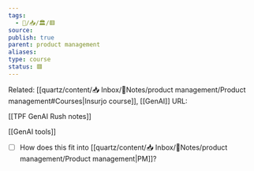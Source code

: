 ```yaml
---
tags:
  - 🧠️/📥️/🏛️/🟥️
source: 
publish: true
parent: product management
aliases: 
type: course
status: 🟥
---
```


Related: [[quartz/content/📥 Inbox/🌲Notes/product management/Product management#Courses|Insurjo course]], [[GenAI]]
URL: 





[[TPF GenAI Rush notes]]

[[GenAI tools]]


- [ ] How does this fit into [[quartz/content/📥 Inbox/🌲Notes/product management/Product management|PM]]? 

